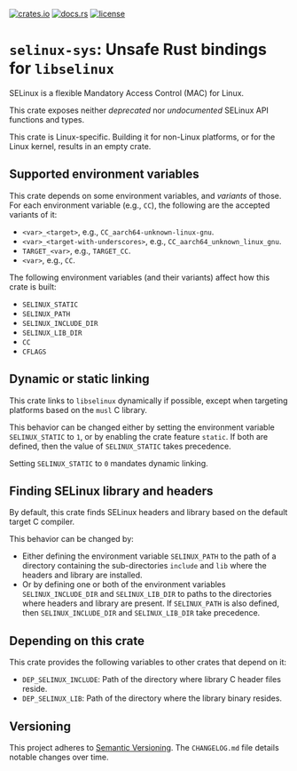 [![crates.io](https://img.shields.io/crates/v/selinux-sys.svg)](https://crates.io/crates/selinux-sys)
[![docs.rs](https://docs.rs/selinux-sys/badge.svg)](https://docs.rs/selinux-sys)
[![license](https://img.shields.io/github/license/koutheir/selinux-sys?color=black)](https://raw.githubusercontent.com/koutheir/selinux-sys/master/LICENSE.txt)

# `selinux-sys`: Unsafe Rust bindings for `libselinux`

SELinux is a flexible Mandatory Access Control (MAC) for Linux.

This crate exposes neither *deprecated* nor *undocumented* SELinux API functions
and types.

This crate is Linux-specific. Building it for non-Linux platforms, or for
the Linux kernel, results in an empty crate.

## Supported environment variables

This crate depends on some environment variables, and *variants* of those.
For each environment variable (e.g., `CC`), the following are the accepted
variants of it:
- `<var>_<target>`, e.g., `CC_aarch64-unknown-linux-gnu`.
- `<var>_<target-with-underscores>`, e.g., `CC_aarch64_unknown_linux_gnu`.
- `TARGET_<var>`, e.g., `TARGET_CC`.
- `<var>`, e.g., `CC`.

The following environment variables (and their variants) affect how this crate
is built:
- `SELINUX_STATIC`
- `SELINUX_PATH`
- `SELINUX_INCLUDE_DIR`
- `SELINUX_LIB_DIR`
- `CC`
- `CFLAGS`

## Dynamic or static linking

This crate links to `libselinux` dynamically if possible, except when targeting
platforms based on the `musl` C library.

This behavior can be changed either by setting the environment variable
`SELINUX_STATIC` to `1`, or by enabling the crate feature `static`.
If both are defined, then the value of `SELINUX_STATIC` takes precedence.

Setting `SELINUX_STATIC` to `0` mandates dynamic linking.

## Finding SELinux library and headers

By default, this crate finds SELinux headers and library based on the default
target C compiler.

This behavior can be changed by:
- Either defining the environment variable `SELINUX_PATH` to the path of
  a directory containing the sub-directories `include` and `lib` where
  the headers and library are installed.
- Or by defining one or both of the environment variables `SELINUX_INCLUDE_DIR`
  and `SELINUX_LIB_DIR` to paths to the directories where headers and library
  are present. If `SELINUX_PATH` is also defined, then `SELINUX_INCLUDE_DIR`
  and `SELINUX_LIB_DIR` take precedence.

## Depending on this crate

This crate provides the following variables to other crates that depend on it:
- `DEP_SELINUX_INCLUDE`: Path of the directory where library C header files reside.
- `DEP_SELINUX_LIB`: Path of the directory where the library binary resides.

## Versioning

This project adheres to [Semantic Versioning].
The `CHANGELOG.md` file details notable changes over time.

[Semantic Versioning]: https://semver.org/spec/v2.0.0.html
